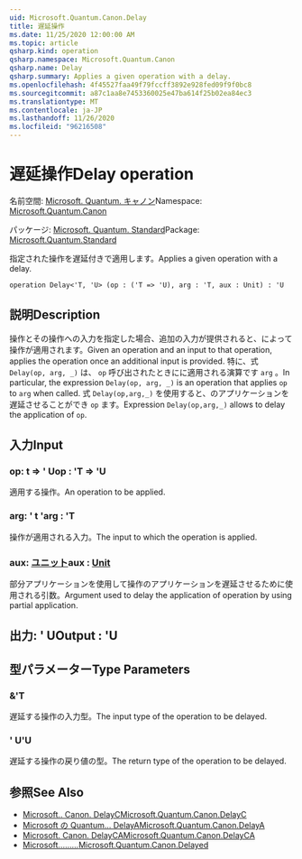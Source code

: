 ```yaml
---
uid: Microsoft.Quantum.Canon.Delay
title: 遅延操作
ms.date: 11/25/2020 12:00:00 AM
ms.topic: article
qsharp.kind: operation
qsharp.namespace: Microsoft.Quantum.Canon
qsharp.name: Delay
qsharp.summary: Applies a given operation with a delay.
ms.openlocfilehash: 4f45527faa49f79fccff3892e928fed09f9f0bc8
ms.sourcegitcommit: a87c1aa8e7453360025e47ba614f25b02ea84ec3
ms.translationtype: MT
ms.contentlocale: ja-JP
ms.lasthandoff: 11/26/2020
ms.locfileid: "96216508"
---
```

# <a name="delay-operation"></a><span data-ttu-id="f4ec1-102">遅延操作</span><span class="sxs-lookup"><span data-stu-id="f4ec1-102">Delay operation</span></span>

<span data-ttu-id="f4ec1-103">名前空間: [Microsoft. Quantum. キャノン](xref:Microsoft.Quantum.Canon)</span><span class="sxs-lookup"><span data-stu-id="f4ec1-103">Namespace: [Microsoft.Quantum.Canon](xref:Microsoft.Quantum.Canon)</span></span>

<span data-ttu-id="f4ec1-104">パッケージ: [Microsoft. Quantum. Standard](https://nuget.org/packages/Microsoft.Quantum.Standard)</span><span class="sxs-lookup"><span data-stu-id="f4ec1-104">Package: [Microsoft.Quantum.Standard](https://nuget.org/packages/Microsoft.Quantum.Standard)</span></span>


<span data-ttu-id="f4ec1-105">指定された操作を遅延付きで適用します。</span><span class="sxs-lookup"><span data-stu-id="f4ec1-105">Applies a given operation with a delay.</span></span>

```qsharp
operation Delay<'T, 'U> (op : ('T => 'U), arg : 'T, aux : Unit) : 'U
```


## <a name="description"></a><span data-ttu-id="f4ec1-106">説明</span><span class="sxs-lookup"><span data-stu-id="f4ec1-106">Description</span></span>

<span data-ttu-id="f4ec1-107">操作とその操作への入力を指定した場合、追加の入力が提供されると、によって操作が適用されます。</span><span class="sxs-lookup"><span data-stu-id="f4ec1-107">Given an operation and an input to that operation, applies the operation once an additional input is provided.</span></span>
<span data-ttu-id="f4ec1-108">特に、式 `Delay(op, arg, _)` は、 `op` 呼び出されたときにに適用される演算です `arg` 。</span><span class="sxs-lookup"><span data-stu-id="f4ec1-108">In particular, the expression `Delay(op, arg, _)` is an operation that applies `op` to `arg` when called.</span></span>
<span data-ttu-id="f4ec1-109">式 `Delay(op,arg,_)` を使用すると、のアプリケーションを遅延させることができ `op` ます。</span><span class="sxs-lookup"><span data-stu-id="f4ec1-109">Expression `Delay(op,arg,_)` allows to delay the application of `op`.</span></span>

## <a name="input"></a><span data-ttu-id="f4ec1-110">入力</span><span class="sxs-lookup"><span data-stu-id="f4ec1-110">Input</span></span>

### <a name="op--t--u"></a><span data-ttu-id="f4ec1-111">op: t => ' U</span><span class="sxs-lookup"><span data-stu-id="f4ec1-111">op : 'T => 'U</span></span> 

<span data-ttu-id="f4ec1-112">適用する操作。</span><span class="sxs-lookup"><span data-stu-id="f4ec1-112">An operation to be applied.</span></span>


### <a name="arg--t"></a><span data-ttu-id="f4ec1-113">arg: ' t '</span><span class="sxs-lookup"><span data-stu-id="f4ec1-113">arg : 'T</span></span>

<span data-ttu-id="f4ec1-114">操作が適用される入力。</span><span class="sxs-lookup"><span data-stu-id="f4ec1-114">The input to which the operation is applied.</span></span>


### <a name="aux--unit"></a><span data-ttu-id="f4ec1-115">aux: [ユニット](xref:microsoft.quantum.lang-ref.unit)</span><span class="sxs-lookup"><span data-stu-id="f4ec1-115">aux : [Unit](xref:microsoft.quantum.lang-ref.unit)</span></span>

<span data-ttu-id="f4ec1-116">部分アプリケーションを使用して操作のアプリケーションを遅延させるために使用される引数。</span><span class="sxs-lookup"><span data-stu-id="f4ec1-116">Argument used to delay the application of operation by using partial application.</span></span>



## <a name="output--u"></a><span data-ttu-id="f4ec1-117">出力: ' U</span><span class="sxs-lookup"><span data-stu-id="f4ec1-117">Output : 'U</span></span>



## <a name="type-parameters"></a><span data-ttu-id="f4ec1-118">型パラメーター</span><span class="sxs-lookup"><span data-stu-id="f4ec1-118">Type Parameters</span></span>

### <a name="t"></a><span data-ttu-id="f4ec1-119">&</span><span class="sxs-lookup"><span data-stu-id="f4ec1-119">'T</span></span>

<span data-ttu-id="f4ec1-120">遅延する操作の入力型。</span><span class="sxs-lookup"><span data-stu-id="f4ec1-120">The input type of the operation to be delayed.</span></span>
### <a name="u"></a><span data-ttu-id="f4ec1-121">' U</span><span class="sxs-lookup"><span data-stu-id="f4ec1-121">'U</span></span>

<span data-ttu-id="f4ec1-122">遅延する操作の戻り値の型。</span><span class="sxs-lookup"><span data-stu-id="f4ec1-122">The return type of the operation to be delayed.</span></span>

## <a name="see-also"></a><span data-ttu-id="f4ec1-123">参照</span><span class="sxs-lookup"><span data-stu-id="f4ec1-123">See Also</span></span>

- [<span data-ttu-id="f4ec1-124">Microsoft.. Canon. DelayC</span><span class="sxs-lookup"><span data-stu-id="f4ec1-124">Microsoft.Quantum.Canon.DelayC</span></span>](xref:Microsoft.Quantum.Canon.DelayC)
- [<span data-ttu-id="f4ec1-125">Microsoft の Quantum... DelayA</span><span class="sxs-lookup"><span data-stu-id="f4ec1-125">Microsoft.Quantum.Canon.DelayA</span></span>](xref:Microsoft.Quantum.Canon.DelayA)
- [<span data-ttu-id="f4ec1-126">Microsoft. Canon. DelayCA</span><span class="sxs-lookup"><span data-stu-id="f4ec1-126">Microsoft.Quantum.Canon.DelayCA</span></span>](xref:Microsoft.Quantum.Canon.DelayCA)
- [<span data-ttu-id="f4ec1-127">Microsoft.........</span><span class="sxs-lookup"><span data-stu-id="f4ec1-127">Microsoft.Quantum.Canon.Delayed</span></span>](xref:Microsoft.Quantum.Canon.Delayed)